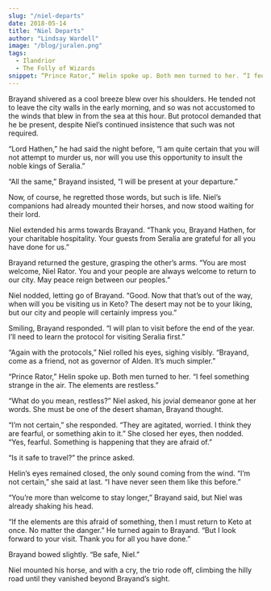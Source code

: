 ```yaml
---
slug: "/niel-departs"
date: 2018-05-14
title: "Niel Departs"
author: "Lindsay Wardell"
image: "/blog/juralen.png"
tags:
  - Ilandrior
  - The Folly of Wizards
snippet: “Prince Rator,” Helin spoke up. Both men turned to her. “I feel something strange in the air. The elements are restless.”
---
```

Brayand shivered as a cool breeze blew over his shoulders. He tended not to leave the city walls in the early morning, and so was not accustomed to the winds that blew in from the sea at this hour. But protocol demanded that he be present, despite Niel’s continued insistence that such was not required.

“Lord Hathen,” he had said the night before, “I am quite certain that you will not attempt to murder us, nor will you use this opportunity to insult the noble kings of Seralia.”

“All the same,” Brayand insisted, “I will be present at your departure.”

Now, of course, he regretted those words, but such is life. Niel’s companions had already mounted their horses, and now stood waiting for their lord.

Niel extended his arms towards Brayand. “Thank you, Brayand Hathen, for your charitable hospitality. Your guests from Seralia are grateful for all you have done for us.”

Brayand returned the gesture, grasping the other’s arms. “You are most welcome, Niel Rator. You and your people are always welcome to return to our city. May peace reign between our peoples.”

Niel nodded, letting go of Brayand. “Good. Now that that’s out of the way, when will you be visiting us in Keto? The desert may not be to your liking, but our city and people will certainly impress you.”

Smiling, Brayand responded. “I will plan to visit before the end of the year. I’ll need to learn the protocol for visiting Seralia first.”

“Again with the protocols,” Niel rolled his eyes, sighing visibly. “Brayand, come as a friend, not as governor of Alden. It’s much simpler.”

“Prince Rator,” Helin spoke up. Both men turned to her. “I feel something strange in the air. The elements are restless.”

“What do you mean, restless?” Niel asked, his jovial demeanor gone at her words. She must be one of the desert shaman, Brayand thought.

“I’m not certain,” she responded. “They are agitated, worried. I think they are fearful, or something akin to it.” She closed her eyes, then nodded. “Yes, fearful. Something is happening that they are afraid of.”

“Is it safe to travel?” the prince asked.

Helin’s eyes remained closed, the only sound coming from the wind. “I’m not certain,” she said at last. “I have never seen them like this before.”

“You’re more than welcome to stay longer,” Brayand said, but Niel was already shaking his head.

“If the elements are this afraid of something, then I must return to Keto at once. No matter the danger.” He turned again to Brayand. “But I look forward to your visit. Thank you for all you have done.”

Brayand bowed slightly. “Be safe, Niel.”

Niel mounted his horse, and with a cry, the trio rode off, climbing the hilly road until they vanished beyond Brayand’s sight.